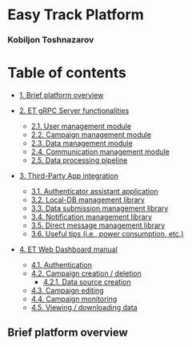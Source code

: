 # Easy Track Platform
### Kobiljon Toshnazarov

Table of contents
=================
<!--ts-->
   * [1. Brief platform overview](#Brief-platform-overview)
   
   * [2. ET gRPC Server functionalities](#2.-ET-gRPC-Server-functionalities)
      * [2.1. User management module](#2.1.-User-management-module)
      * [2.2. Campaign management module](#2.2.-Campaign-management-module)
      * [2.3. Data management module](#2.3.-Data-management-module)
      * [2.4. Communication management module](#2.4.-Communication-management-module)
      * [2.5. Data processing pipeline](#2.5.-Data-processing-pipeline)
   * [3. Third-Party App integration](#3.-Third-Party-App-integration)
      * [3.1. Authenticator assistant application](#3.1.-Authenticator-assistant-application)
      * [3.2. Local-DB management library](#3.2.-Local-DB-management-library)
      * [3.3. Data submission management library](#3.3.-Data-submission-management-library)
      * [3.4. Notification management library](#3.4.-Notification-management-library)
      * [3.5. Direct message management library](#3.5.-Direct-message-management-library)
      * [3.6. Useful tips (i.e., power consumption, etc.)](#3.6.-Useful-tips-(i.e.,-power-consumption,-etc.))
   * [4. ET Web Dashboard manual](#4.-ET-Web-Dashboard-manual)
     * [4.1. Authentication](#4.1.-Authentication)
     * [4.2. Campaign creation / deletion](#4.2.-Campaign-creation-/-deletion)
        * [4.2.1. Data source creation](#4.2.1.-Data-source-creation)
     * [4.3. Campaign editing](#4.3.-Campaign-editing)
     * [4.4. Campaign monitoring](#4.4.-Campaign-monitoring)
     * [4.5. Viewing / downloading data](#4.5.-Viewing-/-downloading-data)
<!--te-->

## Brief platform overview





